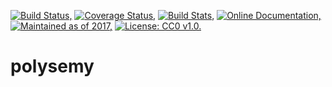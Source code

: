 [![Build Status,](https://img.shields.io/travis/jsmaniac/polysemy/main.svg)](https://travis-ci.org/jsmaniac/polysemy)
[![Coverage Status,](https://img.shields.io/codecov/c/github/jsmaniac/polysemy/main.svg)](https://codecov.io/gh/jsmaniac/polysemy)
[![Build Stats,](https://img.shields.io/badge/build-stats-blue.svg)](http://jsmaniac.github.io/travis-stats/#jsmaniac/polysemy)
[![Online Documentation,](https://img.shields.io/badge/docs-online-blue.svg)](http://docs.racket-lang.org/polysemy/)
[![Maintained as of 2017,](https://img.shields.io/maintenance/yes/2017.svg)](https://github.com/jsmaniac/polysemy/issues)
[![License: CC0 v1.0.](https://img.shields.io/badge/license-CC0-blue.svg)](https://creativecommons.org/publicdomain/zero/1.0/)

polysemy
========